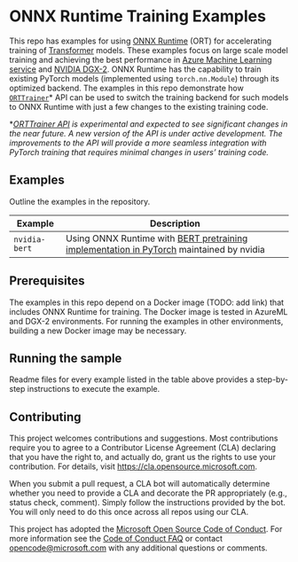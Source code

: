 # ONNX Runtime Training Examples

This repo has examples for using [ONNX Runtime](https://github.com/microsoft/onnxruntime) (ORT) for accelerating training of [Transformer](https://arxiv.org/abs/1706.03762) models. These examples focus on large scale model training and achieving the best performance in [Azure Machine Learning service](https://azure.microsoft.com/en-us/services/machine-learning/) and [NVIDIA DGX-2](https://www.nvidia.com/en-us/data-center/dgx-2). ONNX Runtime has the capability to train existing PyTorch models (implemented using `torch.nn.Module`) through its optimized backend. The examples in this repo demonstrate how [`ORTTrainer`](https://github.com/microsoft/onnxruntime/blob/orttraining_rc1/orttraining/orttraining/python/ort_trainer.py#L480)* API can be used to switch the training backend for such models to ONNX Runtime with just a few changes to the existing training code. 

*_[ORTTrainer API](https://github.com/microsoft/onnxruntime/blob/orttraining_rc1/orttraining/orttraining/python/ort_trainer.py#L480) is experimental and expected to see significant changes in the near future. A new version of the API is under active development. The improvements to the API will provide a more seamless integration with PyTorch training that requires minimal changes in users’ training code._

## Examples

Outline the examples in the repository. 

| Example       | Description                                |
|-------------------|--------------------------------------------|
| `nvidia-bert`     | Using ONNX Runtime with [BERT pretraining implementation in PyTorch](https://github.com/NVIDIA/DeepLearningExamples/tree/master/PyTorch/LanguageModeling/BERT) maintained by nvidia |

<!-- 
| `CONTRIBUTING.md` | Guidelines for contributing to the sample. |
-->
## Prerequisites

The examples in this repo depend on a Docker image (TODO: add link) that includes ONNX Runtime for training. The Docker image is tested in AzureML and DGX-2 environments. For running the examples in other environments, building a new Docker image may be necessary.

## Running the sample

Readme files for every example listed in the table above provides a step-by-step instructions to execute the example.

## Contributing

This project welcomes contributions and suggestions.  Most contributions require you to agree to a
Contributor License Agreement (CLA) declaring that you have the right to, and actually do, grant us
the rights to use your contribution. For details, visit https://cla.opensource.microsoft.com.

When you submit a pull request, a CLA bot will automatically determine whether you need to provide
a CLA and decorate the PR appropriately (e.g., status check, comment). Simply follow the instructions
provided by the bot. You will only need to do this once across all repos using our CLA.

This project has adopted the [Microsoft Open Source Code of Conduct](https://opensource.microsoft.com/codeofconduct/).
For more information see the [Code of Conduct FAQ](https://opensource.microsoft.com/codeofconduct/faq/) or
contact [opencode@microsoft.com](mailto:opencode@microsoft.com) with any additional questions or comments.
